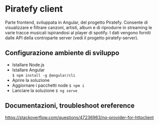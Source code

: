 # Piratefy client

Parte frontend, sviluppata in Angular, del progetto Piratefy.
Consente di visualizzare e filtrare canzoni, artisti, album e di riprodurre in streaming le varie tracce musicali ispirandosi al player di spotify.
I dati vengono forniti dalle API della controparte server (vedi il progetto piratefy-server).

## Configurazione ambiente di sviluppo
 - Istallare Node.js
 - Istallare Angular  
 `$ npm install -g @angular/cli`
 - Aprire la soluzione
 - Aggiornare i pacchetti node
 `$ npm i`
 - Lanciare la soluzione
 `$ ng serve`

## Documentazioni, troubleshoot ereference
https://stackoverflow.com/questions/47236963/no-provider-for-httpclient
